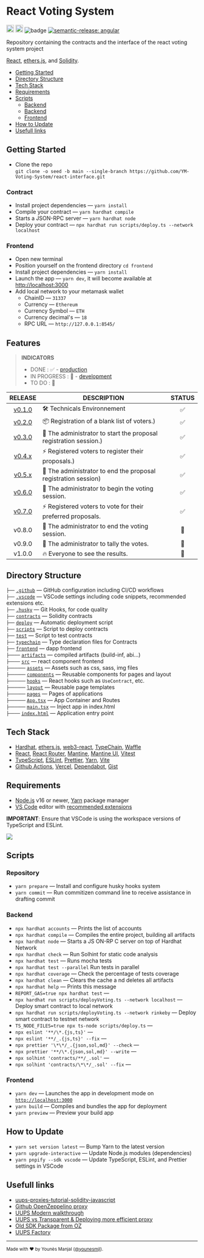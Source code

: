 # React Voting System

<a href="http://www.typescriptlang.org/"><img src="https://img.shields.io/badge/%3C%2F%3E-TypeScript-%230074c1.svg?style=flat-square" height="20"></a>
<a href="https://twitter.com/younesmjl"><img src="https://img.shields.io/twitter/follow/younesmjl.svg?style=social&label=Follow&maxAge=3600" height="20"></a>
![badge](https://img.shields.io/endpoint?url=https://gist.githubusercontent.com/younesmjl/a34d78b87f5b70f82d398e90ba761749/raw/voting-dapps-badges.json)
[![semantic-release: angular](https://img.shields.io/badge/semantic--release-angular-e10079?logo=semantic-release)](https://github.com/semantic-release/semantic-release)

Repository containing the contracts and the interface of the react voting system project

[React](https://reactjs.org/), [ethers.js](https://docs.ethers.io/), and
[Solidity](https://soliditylang.org/).

-   [Getting Started](#getting-started)
-   [Directory Structure](#directory-sructure)
-   [Tech Stack](#tech-stack)
-   [Requirements](#requirements)
-   [Scripts](#scripts)
    -   [Backend](#repository)
    -   [Backend](#backend)
    -   [Frontend](#frontend)
-   [How to Update](#how-to-update)
- [Usefull links](#usefull-links)

## Getting Started <a name="getting-started"></a>

-   Clone the repo<br />
    `git clone -o seed -b main --single-branch https://github.com/YM-Voting-System/react-interface.git`

### Contract

-   Install project dependencies — `yarn install`
-   Compile your contract — `yarn hardhat compile`
-   Starts a JSON-RPC server — `yarn hardhat node`
-   Deploy your contract — `npx hardhat run scripts/deploy.ts --network localhost`

### Frontend

-   Open new terminal
-   Position yourself on the frontend directory `cd frontend`
-   Install project dependencies — `yarn install`
-   Launch the app — `yarn dev`, it will become available at [http://localhost:3000](http://localhost:3000/)
-   Add local network to your metamask wallet
    -   ChainID — `31337`
    -   Currency — `Ethereum`
    -   Currency Symbol — `ETH`
    -   Currency decimal's — `18`
    -   RPC URL — `http://127.0.0.1:8545/`

## Features


> **INDICATORS**
> + DONE : ✅ - [production](https://ym-voting-system.vercel.app)
> + IN PROGRESS : 🔁 - [development](https://github.com/ym-voting-system/contract-dapps/deployments/activity_log?environment=Preview)
> + TO DO : 🚧

| RELEASE |DESCRIPTION|STATUS|
|:--:|----|:--:|
|[v0.1.0](https://github.com/ym-voting-system/contract-dapps/releases/tag/v1.3.0)| 🛠️ Technicals Environnement | ✅ |
|[v0.2.0](https://github.com/ym-voting-system/contract-dapps/releases/tag/v1.3.0)| 📦 Registration of a blank list of voters.) | ✅ |
|[v0.3.0](https://github.com/ym-voting-system/contract-dapps/releases/tag/v1.3.0)| 🦾 The administrator to start the proposal registration session.) | ✅ |
|[v0.4.x](https://github.com/ym-voting-system/contract-dapps/releases/tag/v1.3.0)| ⚡️ Registered voters to register their proposals.)| ✅ |
|[v0.5.x](https://github.com/ym-voting-system/contract-dapps/releases/tag/v1.3.0)| 🦾 The administrator to end the proposal registration session) | ✅ |
|[v0.6.0](https://github.com/ym-voting-system/contract-dapps/releases/tag/v1.3.0)| 🦾 The administrator to begin the voting session. | ✅ |
|[v0.7.0](https://github.com/ym-voting-system/contract-dapps/releases/tag/v1.3.0)| ⚡️ Registered voters to vote for their preferred proposals. | ✅ |
|v0.8.0| 🦾 The administrator to end the voting session. |🔁|
|v0.9.0| 🦾 The administrator to tally the votes. |🚧|
|v1.0.0| 🔥 Everyone to see the results. |🚧|

## Directory Structure <a name="directory-sructure"></a>

`├──` [`.github`](.github) — GitHub configuration including CI/CD workflows<br>
`├──` [`.vscode`](.vscode) — VSCode settings including code snippets, recommended extensions etc.<br>
`├──` [`.husky`](./husky) — Git Hooks, for code quality<br>
`├──` [`contracts`](./contracts) — Solidity contracts<br>
`├──` [`deploy`](./deploy) — Automatic deployment script <br>
`├──` [`scripts`](./scripts) — Script to deploy contracts <br>
`├──` [`test`](./test) — Script to test contracts <br>
`├──` [`typechain`](./typechain) — Type declaration files for Contracts <br>
`├──` [`frontend`](./frontend) — dapp frontend <br>
`├────` [`artifacts`](./frontend/artifacts) — compiled artifacts (build-inf, abi...) <br>
`├────` [`src`](./frontend/src) — react component frontend <br>
`├──────` [`assets`](./frontend/src/assets) — Assets such as css, sass, img files<br>
`├──────` [`components`](./frontend/src/components) — Reusable components for pages and layout<br>
`├──────` [`hooks`](./frontend/src/hooks) — React hooks such as `UseContract`, etc.<br>
`├──────` [`layout`](.frontend//src/layout) — Reusable page templates<br>
`├──────` [`pages`](.frontend//src/pages) — Pages of applications<br>
`├──────` [`App.tsx`](.frontend//src/App.tx) — App Container and Routes<br>
`├──────` [`main.tsx`](.frontend//src/main.tx) — Inject app in index.html<br>
`├────` [`index.html`](.frontend//index.html) — Application entry point<br>

## Tech Stack <a name="tech-stack"></a>

-   [Hardhat](https://hardhat.org/), [ethers.js](https://docs.ethers.io/), [web3-react](https://github.com/NoahZinsmeister/web3-react),
    [TypeChain](https://github.com/dethcrypto/TypeChain/), [Waffle](https://getwaffle.io/)
-   [React](https://reactjs.org/), [React Router](https://reactrouter.com/),
    [Mantine](https://mantine.dev/), [Mantine UI](https://ui.mantine.dev/), [Vitest](https://vitest.dev/)
-   [TypeScript](https://www.typescriptlang.org/),
    [ESLint](https://eslint.org/), [Prettier](https://prettier.io/),
    [Yarn](https://yarnpkg.com/),
    [Vite](https://vitejs.dev/)
-   [Github Actions](https://docs.github.com/en/actions), [Vercel](https://vercel.com), [Dependabot](https://github.com/dependabot), [Gist](https://gist.github.com/)

## Requirements <a name="requirements"></a>

-   [Node.js](https://nodejs.org/) v16 or newer, [Yarn](https://yarnpkg.com/) package manager
-   [VS Code](https://code.visualstudio.com/) editor with [recommended extensions](.vscode/extensions.json)

**IMPORTANT**: Ensure that VSCode is using the workspace versions of TypeScript and ESLint.

![](https://files.tarkus.me/typescript-workspace.png)

## Scripts <a name="scripts"></a>

### Repository <a name="repository"></a>

-   `yarn prepare` — Install and configure husky hooks system
-   `yarn commit` — Run commitizen command line to receive assistance in drafting commit

### Backend <a name="backend"></a>

-   `npx hardhat accounts` — Prints the list of accounts
-   `npx hardhat compile` — Compiles the entire project, building all artifacts
-   `npx hardhat node` — Starts a JS ON-RP C server on top of Hardhat Network
-   `npx hardhat check` — Run Solhint for static code analysis
-   `npx hardhat test` — Runs mocha tests
-   `npx hardhat test --parallel` Run tests in parallel
-   `npx hardhat coverage` — Check the percentage of tests coverage
-   `npx hardhat clean` — Clears the cache a nd deletes all artifacts
-   `npx hardhat help` — Prints this message
-   `REPORT_GAS=true npx hardhat test` —
-   `npx hardhat run scripts/deployVoting.ts --network localhost` — Deploy smart contract to local network
-   `npx hardhat run scripts/deployVoting.ts --network rinkeby` — Deploy smart contract to testnet network
-   `TS_NODE_FILES=true npx ts-node scripts/deploy.ts` —
-   `npx eslint '**/\*.{js,ts}'` —
-   `npx eslint '**/_.{js,ts}' --fix` —
-   `npx prettier '\*\*/_.{json,sol,md}' --check` —
-   `npx prettier '**/\*.{json,sol,md}' --write` —
-   `npx solhint 'contracts/**/_.sol'` —
-   `npx solhint 'contracts/\*\*/_.sol' --fix` —

### Frontend <a name="frontend"></a>

-   `yarn dev` — Launches the app in development mode on [`http://localhost:3000`](http://localhost:3000/)
-   `yarn build` — Compiles and bundles the app for deployment
-   `yarn preview` — Preview your build app

## How to Update <a name="how-to-update"></a>

-   `yarn set version latest` — Bump Yarn to the latest version
-   `yarn upgrade-interactive` — Update Node.js modules (dependencies)
-   `yarn pnpify --sdk vscode` — Update TypeScript, ESLint, and Prettier settings in VSCode

## Usefull links <a name="usefull-links"></a>
- [uups-proxies-tutorial-solidity-javascript](https://forum.openzeppelin.com/t/uups-proxies-tutorial-solidity-javascript/7786)
- [Github OpenZeppelino proxy](https://github.com/OpenZeppelin/openzeppelin-contracts/tree/master/contracts/proxy)
- [UUPS Modern walkthrough](https://r48b1t.medium.com/universal-upgrade-proxy-proxyfactory-a-modern-walkthrough-22d293e369cb)
- [UUPS vs Transparent & Deploying more efficient proxy](https://www.youtube.com/watch?v=kWUDTZhxKZI)
- [Old SDK Package from OZ](https://github.com/OpenZeppelin/openzeppelin-sdk/tree/master/packages/lib/contracts/upgradeability)
- [UUPS Factory](https://forum.openzeppelin.com/t/deploying-upgradeable-proxies-and-proxy-admin-from-factory-contract/12132/12)


---

<sup>Made with ♥ by Younès Manjal ([@younesmjl](https://twitter.com/younesmjl)).</sup>

